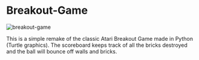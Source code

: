 # Breakout-Game

![breakout-game](https://user-images.githubusercontent.com/107218258/215896406-45fedd11-d0e7-4a88-86c0-fcb607328e3a.jpg)


This is a simple remake of the classic Atari Breakout Game made in Python (Turtle graphics). The scoreboard keeps track of all the bricks destroyed and the ball will bounce off walls and bricks.
